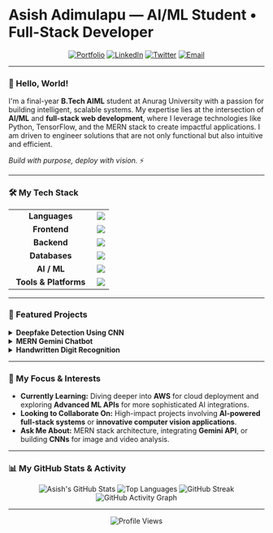 # Asish Adimulapu — AI/ML Student • Full-Stack Developer

<div align="center">

[![Portfolio](https://img.shields.io/badge/Portfolio-000000?style=for-the-badge&logo=About.me&logoColor=white)](https://www.asishadimulapu.tech)
[![LinkedIn](https://img.shields.io/badge/LinkedIn-0077B5?style=for-the-badge&logo=linkedin&logoColor=white)](https://www.linkedin.com/in/asish-adimulapu/)
[![Twitter](https://img.shields.io/badge/X-000000?style=for-the-badge&logo=x&logoColor=white)](https://x.com/AsishPersonal)
[![Email](https://img.shields.io/badge/Email-D14836?style=for-the-badge&logo=gmail&logoColor=white)](mailto:asishadandy87@gmail.com)

</div>

---

### 👋 Hello, World!

I'm a final-year **B.Tech AIML** student at Anurag University with a passion for building intelligent, scalable systems. My expertise lies at the intersection of **AI/ML** and **full-stack web development**, where I leverage technologies like Python, TensorFlow, and the MERN stack to create impactful applications. I am driven to engineer solutions that are not only functional but also intuitive and efficient.

*Build with purpose, deploy with vision.* ⚡

---

### 🛠️ My Tech Stack

<table>
  <tr>
    <td align="center" width="150">
      <strong>Languages</strong>
    </td>
    <td>
      <img src="https://skillicons.dev/icons?i=java,python,javascript,c" />
    </td>
  </tr>
  <tr>
    <td align="center">
      <strong>Frontend</strong>
    </td>
    <td>
      <img src="https://skillicons.dev/icons?i=react,html,css,tailwind" />
    </td>
  </tr>
  <tr>
    <td align="center">
      <strong>Backend</strong>
    </td>
    <td>
      <img src="https://skillicons.dev/icons?i=nodejs,express" />
    </td>
  </tr>
  <tr>
    <td align="center">
      <strong>Databases</strong>
    </td>
    <td>
      <img src="https://skillicons.dev/icons?i=mongodb" />
    </td>
  </tr>
  <tr>
    <td align="center">
      <strong>AI / ML</strong>
    </td>
    <td>
      <img src="https://skillicons.dev/icons?i=tensorflow,keras,opencv" />
    </td>
  </tr>
  <tr>
    <td align="center">
      <strong>Tools & Platforms</strong>
    </td>
    <td>
      <img src="https://skillicons.dev/icons?i=git,github,postman,vercel" />
    </td>
  </tr>
</table>

---

### 🚀 Featured Projects

<details>
<summary><strong>Deepfake Detection Using CNN</strong></summary>
<br>
A robust deep learning model to detect deepfake videos, achieving high accuracy on public datasets. The project involved creating a data pipeline with OpenCV for frame extraction and face detection, and building a fine-tuned Convolutional Neural Network (CNN) to identify manipulation artifacts.
<br><br>
🛠️ **Tech Stack:** Python, TensorFlow, Keras, OpenCV, NumPy
<br>
🔗 [View Project on GitHub](https://github.com/asishadimulapu/Deepfake_Detection)
</details>

<details>
<summary><strong>MERN Gemini Chatbot</strong></summary>
<br>
A full-stack chatbot application built with the MERN stack and powered by the Gemini API. It features secure user authentication with JWT and persists chat history in MongoDB, providing a seamless and intelligent conversational experience.
<br><br>
🛠️ **Tech Stack:** MongoDB, Express.js, React.js, Node.js, Gemini API, JWT
<br>
🔗 [View Frontend Repo](https://github.com/asishadimulapu/ChatBotFrontend)
<br>
🔗 [View Backend Repo](https://github.com/asishadimulapu/ChatBotGeminiBackend)
</details>

<details>
<summary><strong>Handwritten Digit Recognition</strong></summary>
<br>
A classic machine learning project featuring a CNN model built with TensorFlow and Keras to classify digits from the MNIST dataset. The application includes a user-friendly GUI built with Tkinter that allows users to draw a digit and get real-time predictions.
<br><br>
🛠️ **Tech Stack:** Python, TensorFlow, Keras, Tkinter, PIL
<br>
🔗 [View Project on GitHub](https://github.com/asishadimulapu/HandWrittenDigitRecognition)
</details>

---

### 🌱 My Focus & Interests

* **Currently Learning:** Diving deeper into **AWS** for cloud deployment and exploring **Advanced ML APIs** for more sophisticated AI integrations.
* **Looking to Collaborate On:** High-impact projects involving **AI-powered full-stack systems** or **innovative computer vision applications**.
* **Ask Me About:** MERN stack architecture, integrating **Gemini API**, or building **CNNs** for image and video analysis.

---

### 📊 My GitHub Stats & Activity

<p align="center">
  <img src="https://github-readme-stats.vercel.app/api?username=asishadimulapu&show_icons=true&theme=tokyonight" alt="Asish's GitHub Stats" />
  <img src="https://github-readme-stats.vercel.app/api/top-langs/?username=asishadimulapu&layout=compact&theme=tokyonight" alt="Top Languages" />
  <img src="https://streak-stats.demolab.com?user=asishadimulapu&theme=tokyonight" alt="GitHub Streak" />
  <img src="https://github-readme-activity-graph.vercel.app/graph?username=asishadimulapu&theme=tokyo-night&hide_border=true&area=true" alt="GitHub Activity Graph" />
</p>

---
<p align="center">
  <img src="https://komarev.com/ghpvc/?username=asishadimulapu&label=Profile+Views&color=blueviolet&style=flat-square" alt="Profile Views"/>
</p>
